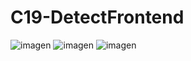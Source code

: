 # C19-DetectFrontend

![imagen](https://user-images.githubusercontent.com/54969025/145911236-cffc289e-3d5d-4864-b817-56adcbdece4f.png)
![imagen](https://user-images.githubusercontent.com/54969025/145911240-1acb575f-18b2-4f2e-af62-5aadd1e942b0.png)
![imagen](https://user-images.githubusercontent.com/54969025/145911244-cabd7c2a-9efb-4091-a153-9b86e3369d7b.png)
